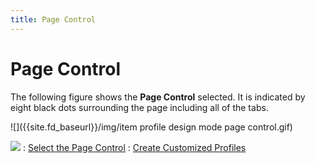 ```yaml
---
title: Page Control
---
```


# Page Control


The following figure shows the **Page 
 Control** selected. It is indicated by eight black dots surrounding  the page including all of the tabs.


![]({{site.fd_baseurl}}/img/item profile design mode page control.gif)


![]({{site.fd_baseurl}}/img/see_also.gif)
: [Select  the Page Control]({{site.fd_baseurl}}/misc/select_the_page_control_target_form.html)
: [Create  Customized Profiles]({{site.fd_baseurl}}/forms-designer/create-customized-profiles/create_customized_profiles.html)
